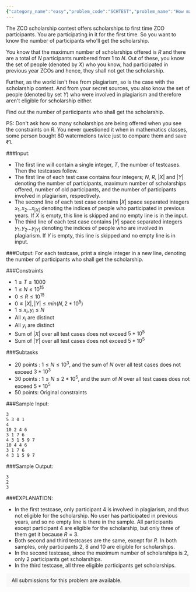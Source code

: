 ```yaml
---
{"category_name":"easy","problem_code":"SCHTEST","problem_name":"How many Scholarships","problemComponents":{"constraints":"","constraintsState":false,"subtasks":"","subtasksState":false,"inputFormat":"","inputFormatState":false,"outputFormat":"","outputFormatState":false,"sampleTestCases":{}},"video_editorial_url":"","languages_supported":{"0":"CPP14","1":"C","2":"JAVA","3":"PYTH 3.6","4":"PYTH","5":"PYP3","6":"CS2","7":"ADA","8":"PYPY","9":"TEXT","10":"PAS fpc","11":"NODEJS","12":"RUBY","13":"PHP","14":"GO","15":"HASK","16":"TCL","17":"PERL","18":"SCALA","19":"LUA","20":"kotlin","21":"BASH","22":"JS","23":"LISP sbcl","24":"rust","25":"PAS gpc","26":"BF","27":"CLOJ","28":"R","29":"D","30":"CAML","31":"FORT","32":"ASM","33":"swift","34":"FS","35":"WSPC","36":"LISP clisp","37":"SQL","38":"SCM guile","39":"PERL6","40":"ERL","41":"CLPS","42":"ICK","43":"NICE","44":"PRLG","45":"ICON","46":"COB","47":"SCM chicken","48":"PIKE","49":"SCM qobi","50":"ST","51":"NEM"},"max_timelimit":2,"source_sizelimit":50000,"problem_author":"taran_adm","problem_tester":null,"date_added":"29-10-2019","tags":{"0":"taran_adm"},"problem_difficulty_level":"Easy","best_tag":"","editorial_url":"","time":{"view_start_date":1572712200,"submit_start_date":1572712200,"visible_start_date":1572712200,"end_date":1735669800},"is_direct_submittable":false,"problemDiscussURL":"https://discuss.codechef.com/search?q=SCHTEST","is_proctored":false,"visitedContests":{},"layout":"problem"}
---
```

The ZCO scholarship contest offers scholarships to first time ZCO participants. You are participating in it for the first time. So you want to know the number of participants who'll get the scholarship.

You know that the maximum number of scholarships offered is $R$ and there are a total of $N$ participants numbered from $1$ to $N$. Out of these, you know the set of people (denoted by $X$) who you know, had participated in previous year ZCOs and hence, they shall not get the scholarship.

Further, as the world isn't free from plagiarism, so is the case with the scholarship contest. And from your secret sources, you also know the set of people (denoted by set $Y$) who were involved in plagiarism and therefore aren't eligible for scholarship either.

Find out the number of participants who shall get the scholarship.

PS: Don't ask how so many scholarships are being offered when you see the constraints on $R$. You never questioned it when in mathematics classes, some person bought $80$ watermelons twice just to compare them and save $₹1$. 

###Input:

- The first line will contain a single integer, $T$, the number of testcases. Then the testcases follow. 
- The first line of each test case contains four integers; $N$, $R$, $|X|$ and $|Y|$ denoting the number of participants, maximum number of scholarships offered, number of old participants, and the number of participants involved in plagiarism, respectively.
- The second line of each test case contains $|X|$ space separated integers $x_1, x_2 \ldots x_{|X|}$ denoting the indices of people who participated in previous years. If $X$ is empty, this line is skipped and no empty line is in the input.
- The third line of each test case contains $|Y|$ space separated integers $y_1, y_2 \ldots y_{|Y|}$  denoting the indices of people who are involved in plagiarism. If $Y$ is empty, this line is skipped and no empty line is in input.

###Output:
For each testcase, print a single integer in a new line, denoting the number of participants who shall get the scholarship.

###Constraints 
- $1 \leq T \leq 1000$
- $1 \leq N \leq 10^{15}$
- $0 \leq R \leq 10^{15}$
- $0 \leq |X|, |Y| \leq min(N, 2*10^5)$
- $1 \leq x_i, y_i \leq N$
- All $x_i$ are distinct
- All $y_i$ are distinct
- Sum of $|X|$ over all test cases does not exceed $5*10^5$
- Sum of $|Y|$ over all test cases does not exceed $5*10^5$

###Subtasks
- 20 points : $1 \leq N \leq 10^3$, and the sum of $N$ over all test cases does not exceed $3*10^3$
- 30 points : $1 \leq N \leq 2*10^5$, and the sum of $N$ over all test cases does not exceed $5*10^5$
- 50 points: Original constraints

###Sample Input:
```
3
5 3 0 1
4
10 2 4 6
3 1 7 6
4 3 1 5 9 7
10 4 4 6
3 1 7 6
4 3 1 5 9 7
```
###Sample Output:
```
3
2
3
```
###EXPLANATION:
- In the first testcase, only participant $4$ is involved in plagiarism, and thus not eligible for the scholarship. No user has participated in previous years, and so no empty line is there in the sample. All participants except participant $4$ are eligible for the scholarship, but only three of them get it because $R = 3$.
- Both second and third testcases are the same, except for $R$. In both samples, only participants $2$, $8$ and $10$ are eligible for scholarships.
- In the second testcase, since the maximum number of scholarships is $2$, only $2$ participants get scholarships.
- In the third testcase, all three eligible participants get scholarships.
<aside style='background: #f8f8f8;padding: 10px 15px;'><div>All submissions for this problem are available.</div></aside>